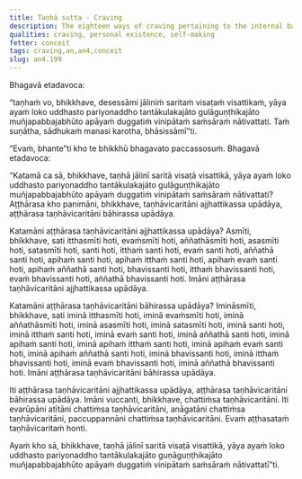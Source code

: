 ```yaml
---
title: Taṇhā sutta - Craving
description: The eighteen ways of craving pertaining to the internal bases, and the eighteen ways of craving pertaining to the external bases.
qualities: craving, personal existence, self-making
fetter: conceit
tags: craving,an,an4,conceit
slug: an4.199
---
```


Bhagavā etadavoca:

“taṇhaṁ vo, bhikkhave, desessāmi jāliniṁ saritaṁ visaṭaṁ visattikaṁ, yāya ayaṁ loko uddhasto pariyonaddho tantākulakajāto gulāguṇṭhikajāto muñjapabbajabhūto apāyaṁ duggatiṁ vinipātaṁ saṁsāraṁ nātivattati. Taṁ suṇātha, sādhukaṁ manasi karotha, bhāsissāmī”ti.

“Evaṁ, bhante”ti kho te bhikkhū bhagavato paccassosuṁ. Bhagavā etadavoca:

“Katamā ca sā, bhikkhave, taṇhā jālinī saritā visaṭā visattikā, yāya ayaṁ loko uddhasto pariyonaddho tantākulakajāto gulāguṇṭhikajāto muñjapabbajabhūto apāyaṁ duggatiṁ vinipātaṁ saṁsāraṁ nātivattati? Aṭṭhārasa kho panimāni, bhikkhave, taṇhāvicaritāni ajjhattikassa upādāya, aṭṭhārasa taṇhāvicaritāni bāhirassa upādāya.

Katamāni aṭṭhārasa taṇhāvicaritāni ajjhattikassa upādāya? Asmīti, bhikkhave, sati itthasmīti hoti, evaṁsmīti hoti, aññathāsmīti hoti, asasmīti hoti, satasmīti hoti, santi hoti, itthaṁ santi hoti, evaṁ santi hoti, aññathā santi hoti, apihaṁ santi hoti, apihaṁ itthaṁ santi hoti, apihaṁ evaṁ santi hoti, apihaṁ aññathā santi hoti, bhavissanti hoti, itthaṁ bhavissanti hoti, evaṁ bhavissanti hoti, aññathā bhavissanti hoti. Imāni aṭṭhārasa taṇhāvicaritāni ajjhattikassa upādāya.

Katamāni aṭṭhārasa taṇhāvicaritāni bāhirassa upādāya? Imināsmīti, bhikkhave, sati iminā itthasmīti hoti, iminā evaṁsmīti hoti, iminā aññathāsmīti hoti, iminā asasmīti hoti, iminā satasmīti hoti, iminā santi hoti, iminā itthaṁ santi hoti, iminā evaṁ santi hoti, iminā aññathā santi hoti, iminā apihaṁ santi hoti, iminā apihaṁ itthaṁ santi hoti, iminā apihaṁ evaṁ santi hoti, iminā apihaṁ aññathā santi hoti, iminā bhavissanti hoti, iminā itthaṁ bhavissanti hoti, iminā evaṁ bhavissanti hoti, iminā aññathā bhavissanti hoti. Imāni aṭṭhārasa taṇhāvicaritāni bāhirassa upādāya.

Iti aṭṭhārasa taṇhāvicaritāni ajjhattikassa upādāya, aṭṭhārasa taṇhāvicaritāni bāhirassa upādāya. Imāni vuccanti, bhikkhave, chattiṁsa taṇhāvicaritāni. Iti evarūpāni atītāni chattiṁsa taṇhāvicaritāni, anāgatāni chattiṁsa taṇhāvicaritāni, paccuppannāni chattiṁsa taṇhāvicaritāni. Evaṁ aṭṭhasataṁ taṇhāvicaritaṁ honti.

Ayaṁ kho sā, bhikkhave, taṇhā jālinī saritā visaṭā visattikā, yāya ayaṁ loko uddhasto pariyonaddho tantākulakajāto guṇāguṇṭhikajāto muñjapabbajabhūto apāyaṁ duggatiṁ vinipātaṁ saṁsāraṁ nātivattatī”ti.
